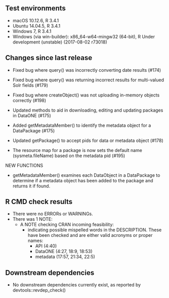 ## Test environments

* macOS 10.12.6, R 3.4.1
* Ubuntu 14.04.5, R 3.4.1
* Windows 7, R 3.4.1
* Windows (via win-builder): x86_64-w64-mingw32 (64-bit), R Under development (unstable) (2017-08-02 r73018)

## Changes since last release

* Fixed bug where query() was incorrectly converting date results (#174)

* Fixed bug where query() was returning incorrect results for multi-valued Solr fields (#179)

* Fixed bug where createObject() was not uploading in-memory objects correctly (#198)

* Updated methods to aid in downloading, editing and updating packages in DataONE (#175)

* Added getMetadataMember() to identify the metadata object for a DataPackage (#175)

* Updated getPackage() to accept pids for data or metadata object (#178)

* The resource map for a package is now sets the default name (sysmeta.fileName) based on the metadata pid (#195)

NEW FUNCTIONS

* getMetadataMember() examines each DataObject in a DataPackage to determine if a metadata object has been added
  to the package and returns it if found.

## R CMD check results

* There were no ERRORs or WARNINGs.
* There was 1 NOTE:
  - A NOTE checking CRAN incoming feasibility:
    - indicating possible mispelled words in the DESCRIPTION. These have been checked
      and are either valid acronyms or proper names:
      - API (4:40)
      - DataONE (4:27, 18:9, 18:53)
      - metadata (17:57, 21:34, 22:5)
      
## Downstream dependencies

* No downstream dependencies currently exist, as reported by devtools::revdep_check()
